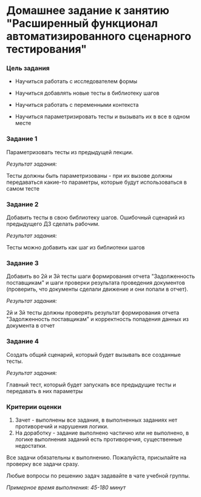 # Домашнее задание к занятию "Расширенный функционал автоматизированного сценарного тестирования"


### Цель задания

* Научиться работать с исследователем формы

* Научиться добавлять новые тесты в библиотеку шагов

* Научиться работать с переменными контекста

* Научиться параметризировать тесты и вызывать их в все в одном месте


### Задание 1

Параметризовать тесты из предыдущей лекции.

*Результат задания:*

Тесты должны быть параметризованы - при их вызове должны передаваться какие-то параметры, которые будут использоваться в самом тесте

### Задание 2

Добавить тесты в свою библиотеку шагов. Ошибочный сценарий из предыдущего ДЗ сделать рабочим.

*Результат задания:*

Тесты можно добавить как шаг из библиотеки шагов

### Задание 3

Добавить во 2й и 3й тесты шаги формирования отчета "Задолженность поставщикам" и шаги проверки результата проведения документов (проверить, что документы сделали движение и они попали в отчет).

*Результат задания:*

2й и 3й тесты должны проверять результат формирования отчета "Задолженность поставщикам" и корректность попадения данных из документа в отчет

### Задание 4

Создать общий сценарий, который будет вызывать все созданные тесты.

*Результат задания:*

Главный тест, который будет запускать все предыдущие тесты и передавать в них параметры


### Критерии оценки

1. Зачет - выполнены все задания, в выполненных заданиях нет противоречий и нарушения логики. 
2. На доработку - задание выполнено частично или не выполнено, в логике выполнения заданий есть противоречия, существенные недостатки.

Все задачи обязательны к выполнению. Пожалуйста, присылайте на проверку все задачи сразу.

Любые вопросы по решению задач задавайте в чате учебной группы.

*Примерное время выполнения: 45-180 минут*
